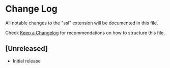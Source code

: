 # Change Log

All notable changes to the "ssl" extension will be documented in this file.

Check [Keep a Changelog](http://keepachangelog.com/) for recommendations on how to structure this file.

## [Unreleased]

- Initial release